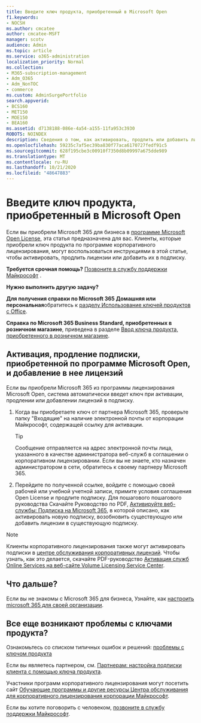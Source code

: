 ```yaml
---
title: Введите ключ продукта, приобретенный в Microsoft Open
f1.keywords:
- NOCSH
ms.author: cmcatee
author: cmcatee-MSFT
manager: scotv
audience: Admin
ms.topic: article
ms.service: o365-administration
localization_priority: Normal
ms.collection:
- M365-subscription-management
- Adm_O365
- Adm_NonTOC
- commerce
ms.custom: AdminSurgePortfolio
search.appverid:
- BCS160
- MET150
- MOE150
- BEA160
ms.assetid: d7138188-086e-4a54-a155-11fa953c3930
ROBOTS: NOINDEX
description: Сведения о том, как активировать, продлить или добавить лицензии на подписку Microsoft 365 для бизнеса.
ms.openlocfilehash: 59235c7af5ec39ba830f77aca6170727fedf91c5
ms.sourcegitcommit: 628f195cbe3c00910f7350d8b09997a675dde989
ms.translationtype: MT
ms.contentlocale: ru-RU
ms.lasthandoff: 10/21/2020
ms.locfileid: "48647883"
---
```

# <a name="enter-your-product-key-purchased-from-microsoft-open"></a>Введите ключ продукта, приобретенный в Microsoft Open

Если вы приобрели Microsoft 365 для бизнеса в [программе Microsoft Open License](https://go.microsoft.com/fwlink/p/?LinkID=613298), эта статья предназначена для вас. Клиенты, которые приобрели ключ продукта по программе корпоративного лицензирования, могут воспользоваться инструкциями в этой статье, чтобы активировать, продлить лицензии или добавить их в подписку.
  
 **Требуется срочная помощь?** [Позвоните в службу поддержки Майкрософт](../admin/contact-support-for-business-products.md) . 
  
 **Нужно выполнить другую задачу?**
 
 **Для получения справки по Microsoft 365 Домашняя или персональная**обратитесь к [разделу Использование ключей продуктов с Office](https://support.microsoft.com/office/12a5763a-d45c-4685-8c95-a44500213759.aspx).
  
 **Справка по Microsoft 365 Business Standard, приобретенных в розничном магазине**, приведена в разделе [Ввод ключа продукта, приобретенного в розничном магазине](enter-your-product-key.md). 
  
## <a name="activate-renew-or-add-licenses-to-a-subscription-purchased-from-microsoft-open"></a>Активация, продление подписки, приобретенной по программе Microsoft Open, и добавление в нее лицензий

Если вы приобрели Microsoft 365 из программы лицензирования Microsoft Open, система автоматически введет ключ при активации, продлении или добавлении лицензий в подписку.
  
1. Когда вы приобретаете ключ от партнера Microsoft 365, проверьте папку "Входящие" на наличие электронной почты от корпорации Майкрософт, содержащей ссылку для активации.
    
    > [!TIP]
    >  Сообщение отправляется на адрес электронной почты лица, указанного в качестве администратора веб-служб в соглашении о корпоративном лицензировании. Если вы не знаете, кто назначен администратором в сети, обратитесь к своему партнеру Microsoft 365. 
  
2. Перейдите по полученной ссылке, войдите с помощью своей рабочей или учебной учетной записи, примите условия соглашения Open License и продлите подписку. Для пошагового пошагового руководства Скачайте Руководство по PDF, [Активируйте веб-службы: Подписка на Microsoft 365](https://go.microsoft.com/fwlink/p/?LinkId=618100), в которой описано, как активировать новую подписку, возобновить существующую или добавить лицензии в существующую подписку.
    
> [!NOTE]
> Клиенты корпоративного лицензирования также могут активировать подписки в [центре обслуживания корпоративных лицензий](https://go.microsoft.com/fwlink/p/?LinkID=282016). Чтобы узнать, как это делается, скачайте PDF-руководство [Активация служб Online Services на веб-сайте Volume Licensing Service Center](https://go.microsoft.com/fwlink/p/?LinkId=618096). 
  
## <a name="whats-next"></a>Что дальше?

Если вы не знакомы с Microsoft 365 для бизнеса, Узнайте, как [настроить microsoft 365 для своей организации](../admin/setup/setup.md).
  
## <a name="still-having-trouble-with-product-keys"></a>Все еще возникают проблемы с ключами продукта?

Ознакомьтесь со списком типичных ошибок и решений: [проблемы с ключом продукта](product-key-errors-and-solutions.md)
  
Если вы являетесь партнером, см. [Партнерам: настройка подписки клиента с помощью ключа продукта](https://support.microsoft.com/office/cf22c50f-95c9-4fa2-b959-c264de256d40).
  
Участники программ корпоративного лицензирования могут посетить сайт [Обучающие программы и другие ресурсы Центра обслуживания для корпоративного лицензирования корпорации Майкрософт](https://go.microsoft.com/fwlink/p/?LinkId=618103).
  
Если вы хотите поговорить с человеком, [позвоните в службу поддержки Майкрософт](../admin/contact-support-for-business-products.md).
